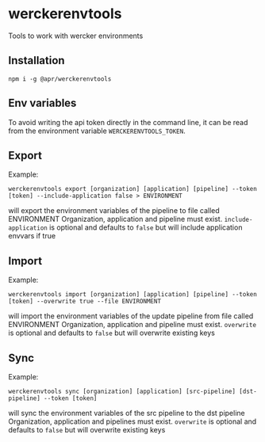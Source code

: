 # werckerenvtools

Tools to work with wercker environments

## Installation

`npm i -g @apr/werckerenvtools`

## Env variables

To avoid writing the api token directly in the command line, it can be read from the environment variable `WERCKERENVTOOLS_TOKEN`.

## Export

Example:

`werckerenvtools export [organization] [application] [pipeline] --token [token] --include-application false > ENVIRONMENT`

will export the environment variables of the pipeline to file called ENVIRONMENT
Organization, application and pipeline must exist.
`include-application` is optional and defaults to `false` but will include application envvars if true

## Import

Example:

`werckerenvtools import [organization] [application] [pipeline] --token [token] --overwrite true --file ENVIRONMENT`

will import the environment variables of the update pipeline from file called ENVIRONMENT
Organization, application and pipeline must exist.
`overwrite` is optional and defaults to `false` but will overwrite existing keys

## Sync

Example:

`werckerenvtools sync [organization] [application] [src-pipeline] [dst-pipeline] --token [token]`

will sync the environment variables of the src pipeline to the dst pipeline
Organization, application and pipelines must exist.
`overwrite` is optional and defaults to `false` but will overwrite existing keys
